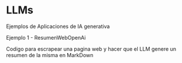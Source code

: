 # LLMs
Ejemplos de Aplicaciones de IA generativa

Ejemplo 1 - ResumenWebOpenAi

Codigo para escrapear una pagina web y hacer que el LLM genere un resumen de la misma en MarkDown
